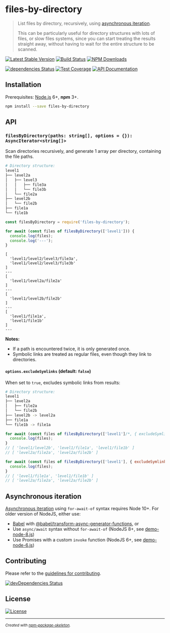 # files-by-directory

> List files by directory, recursively, using [asynchronous iteration].
>
> This can be particularly useful for directory structures with lots of files, or slow files
> systems, since you can start treating the results straight away, without having to wait for the
> entire structure to be scanned.

[![Latest Stable Version](https://img.shields.io/npm/v/files-by-directory.svg)](https://www.npmjs.com/package/files-by-directory)
[![Build Status](https://img.shields.io/travis/amercier/files-by-directory/master.svg)](https://travis-ci.org/amercier/files-by-directory)
[![NPM Downloads](https://img.shields.io/npm/dm/files-by-directory.svg)](https://www.npmjs.com/package/files-by-directory)

[![dependencies Status](https://david-dm.org/amercier/files-by-directory/status.svg)](https://david-dm.org/amercier/files-by-directory)
[![Test Coverage](https://img.shields.io/codecov/c/github/amercier/files-by-directory/master.svg)](https://codecov.io/github/amercier/files-by-directory?branch=master)
[![API Documentation](https://doc.esdoc.org/github.com/amercier/files-by-directory/badge.svg)](https://doc.esdoc.org/github.com/amercier/files-by-directory/)

## Installation

Prerequisites: [Node.js](https://nodejs.org/) 6+, **npm** 3+.

```bash
npm install --save files-by-directory
```

## API

### `filesByDirectory(paths: string[], options = {}): AsyncIterator<string[]>`

Scan directories recursively, and generate 1 array per directory, containing the file paths.

```bash
# Directory structure:
level1
├── level2a
│   ├── level3
│   │   ├── file3a
│   │   └── file3b
│   └── file2a
├── level2b
│   └── file2b
├── file1a
└── file1b
```

```js
const filesByDirectory = require('files-by-directory');

for await (const files of filesByDirectory(['level1'])) {
  console.log(files);
  console.log('---');
}
```

```
[
  'level1/level2/level3/file3a',
  'level1/level2/level3/file3b'
]
---
[
  'level1/level2a/file2a'
]
---
[
  'level1/level2b/file2b'
]
---
[
  'level1/file1a',
  'level1/file1b'
]
---
```

**Notes:**

- If a path is encountered twice, it is only generated once.
- Symbolic links are treated as regular files, even though they link to directories.

#### `options.excludeSymlinks` (default: `false`)

When set to `true`, excludes symbolic links from results:

```bash
# Directory structure:
level1
├── level2a
│   ├── file2a
│   └── file2b
├── level2b -> level2a
├── file1a
└── file1b -> file1a
```

```js
for await (const files of filesByDirectory(['level1']/*, { excludeSymlinks: false }*/} )) {
  console.log(files);
}
// [ 'level1/level2b', 'level1/file1a', 'level1/file1b' ]
// [ 'level2a/file2a', 'level2a/file2b' ]

for await (const files of filesByDirectory(['level1'], { excludeSymlinks: true })) {
  console.log(files);
}
// [ 'level1/file1a', 'level1/file1b' ]
// [ 'level2a/file2a', 'level2a/file2b' ]
```

## Asynchronous iteration

[Asynchronous iteration] using `for-await-of` syntax requires Node 10+. For older version of NodeJS, either use:

- [Babel] with [@babel/transform-async-generator-functions], or
- Use `async/await` syntax without `for-await-of` (NodeJS 8+, see [demo-node-8.js](demo-node-8.js))
- Use Promises with a custom `invoke` function (NodeJS 6+, see [demo-node-6.js](demo-node-6.js))

## Contributing

Please refer to the [guidelines for contributing](./CONTRIBUTING.md).

[![devDependencies Status](https://david-dm.org/amercier/files-by-directory/dev-status.svg)](https://david-dm.org/amercier/files-by-directory?type=dev)

## License

[![License](https://img.shields.io/npm/l/files-by-directory.svg)](LICENSE.md)

---

[asynchronous iteration]: http://2ality.com/2016/10/asynchronous-iteration.html
[babel]: https://babeljs.io/
[@babel/transform-async-generator-functions]: https://babeljs.io/docs/en/babel-plugin-proposal-async-generator-functions

<sup>_Created with [npm-p&#97;ckage-skeleton](https://github.com/amercier/files-by-directory)._</sup>
